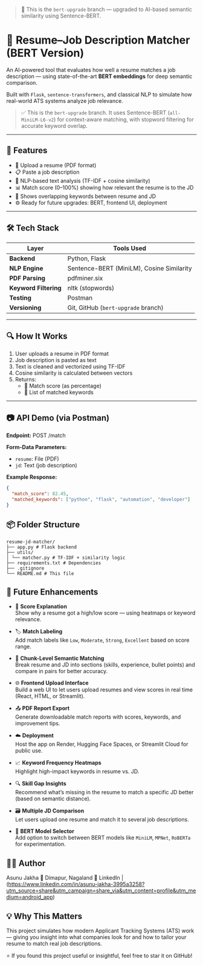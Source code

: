 > 🔀 This is the `bert-upgrade` branch — upgraded to AI-based semantic similarity using Sentence-BERT.


# 🧠 Resume–Job Description Matcher (BERT Version)

An AI-powered tool that evaluates how well a resume matches a job description — using state-of-the-art **BERT embeddings** for deep semantic comparison.

Built with `Flask`, `sentence-transformers`, and classical NLP to simulate how real-world ATS systems analyze job relevance.

> ✅ This is the `bert-upgrade` branch. It uses Sentence-BERT (`all-MiniLM-L6-v2`) for context-aware matching, with stopword filtering for accurate keyword overlap.
---

## 🚀 Features

- 📄 Upload a resume (PDF format)
- 📋 Paste a job description
- 🧠 NLP-based text analysis (TF-IDF + cosine similarity)
- 📊 Match score (0–100%) showing how relevant the resume is to the JD
- 🧾 Shows overlapping keywords between resume and JD
- ⚙️ Ready for future upgrades: BERT, frontend UI, deployment

---

## 🛠 Tech Stack

| Layer                 | Tools Used                                |
| --------------------- | ----------------------------------------- |
| **Backend**           | Python, Flask                             |
| **NLP Engine**        | Sentence-BERT (MiniLM), Cosine Similarity |
| **PDF Parsing**       | pdfminer.six                              |
| **Keyword Filtering** | nltk (stopwords)                          |
| **Testing**           | Postman                                   |
| **Versioning**        | Git, GitHub (`bert-upgrade` branch)       |

---

## 🔍 How It Works

1. User uploads a resume in PDF format
2. Job description is pasted as text
3. Text is cleaned and vectorized using TF-IDF
4. Cosine similarity is calculated between vectors
5. Returns:
   - 🎯 Match score (as percentage)
   - 🧩 List of matched keywords

---

## 📷 API Demo (via Postman)

**Endpoint:**
POST /match



**Form-Data Parameters:**
- `resume`: File (PDF)
- `jd`: Text (job description)

**Example Response:**
```json
{
  "match_score": 82.45,
  "matched_keywords": ["python", "flask", "automation", "developer"]
}
```
## 📦 Folder Structure
```
resume-jd-matcher/
├── app.py # Flask backend
├── utils/
│ └── matcher.py # TF-IDF + similarity logic
├── requirements.txt # Dependencies
├── .gitignore
└── README.md # This file
```

## 🧠 Future Enhancements

- 🎯 **Score Explanation**  
  Show why a resume got a high/low score — using heatmaps or keyword relevance.

- 🏷️ **Match Labeling**  
  Add match labels like `Low`, `Moderate`, `Strong`, `Excellent` based on score range.

- 🧠 **Chunk-Level Semantic Matching**  
  Break resume and JD into sections (skills, experience, bullet points) and compare in pairs for better accuracy.

- 🌐 **Frontend Upload Interface**  
  Build a web UI to let users upload resumes and view scores in real time (React, HTML, or Streamlit).

- 📤 **PDF Report Export**  
  Generate downloadable match reports with scores, keywords, and improvement tips.

- ☁️ **Deployment**  
  Host the app on Render, Hugging Face Spaces, or Streamlit Cloud for public use.

- 📈 **Keyword Frequency Heatmaps**  
  Highlight high-impact keywords in resume vs. JD.

- 🔍 **Skill Gap Insights**  
  Recommend what’s missing in the resume to match a specific JD better (based on semantic distance).

- 🗃️ **Multiple JD Comparison**  
  Let users upload one resume and match it to several job descriptions.

- 🧪 **BERT Model Selector**  
  Add option to switch between BERT models like `MiniLM`, `MPNet`, `RoBERTa` for experimentation.

## 👨‍💻 Author
Asunu Jakha
📍 Dimapur, Nagaland
🔗 LinkedIn | (https://www.linkedin.com/in/asunu-jakha-3995a3258?utm_source=share&utm_campaign=share_via&utm_content=profile&utm_medium=android_app)

## 💡 Why This Matters
This project simulates how modern Applicant Tracking Systems (ATS) work — giving you insight into what companies look for and how to tailor your resume to match real job descriptions.

⭐ If you found this project useful or insightful, feel free to star it on GitHub!